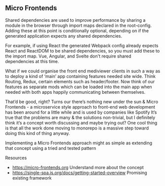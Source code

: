 ## Micro Frontends

Shared dependencies are used to improve performance by sharing a module in the browser through import maps declared in the root-config. Adding these at this point is conditionally optional, depending on if the generated application expects any shared dependencies.

For example, if using React the generated Webpack config already expects React and ReactDOM to be shared dependencies, so you must add these to the import map. Vue, Angular, and Svelte don't require shared dependencies at this time.

What if we could organise the front end mediviewer clients in such a way as to deploy a kind of ‘main’ app containing features needed site wide. Think Routing, Redux, certain elements such as header/footer. Now think of our features as separate mods which can be loaded into the main app when needed with both apps happily communicating between themselves.

That’d be good, right? Turns our there’s nothing new under the sun & Micro Frontends - a microservice style approach to front-end web development has been around for a little while and is used by companies like Spotify It’s true that the problems are many & the solutions non-trivial, but I definitely think it’s a concept worth discussing and maybe trying out?
One cool thing is that all the work done moving to monorepo is a massive step toward doing this kind of thing anyway.

Implementing a Micro Frontends approach might as simple as extending that concept using a tried and tested pattern

Resources

- https://micro-frontends.org Understand more about the concept
- https://single-spa.js.org/docs/getting-started-overview Promising existing framework
